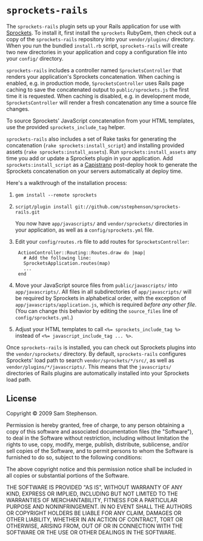 `sprockets-rails`
=================

The `sprockets-rails` plugin sets up your Rails application for use with [Sprockets](http://github.com/sstephenson/sprockets). To install it, first install the `sprockets` RubyGem, then check out a copy of the `sprockets-rails` repository into your `vendor/plugins/` directory. When you run the bundled `install.rb` script, `sprockets-rails` will create two new directories in your application and copy a configuration file into your `config/` directory.

`sprockets-rails` includes a controller named `SprocketsController` that renders your application's Sprockets concatenation. When caching is enabled, e.g. in production mode, `SprocketsController` uses Rails page caching to save the concatenated output to `public/sprockets.js` the first time it is requested. When caching is disabled, e.g. in development mode, `SprocketsController` will render a fresh concatenation any time a source file changes.

To source Sprockets' JavaScript concatenation from your HTML templates, use the provided `sprockets_include_tag` helper.

`sprockets-rails` also includes a set of Rake tasks for generating the concatenation (`rake sprockets:install_script`) and installing provided assets (`rake sprockets:install_assets`). Run `sprockets:install_assets` any time you add or update a Sprockets plugin in your application. Add `sprockets:install_script` as a [Capistrano](http://www.capify.org/) post-deploy hook to generate the Sprockets concatenation on your servers automatically at deploy time.

Here's a walkthrough of the installation process:

1. `gem install --remote sprockets`

2. `script/plugin install git://github.com/sstephenson/sprockets-rails.git`

    You now have `app/javascripts/` and `vendor/sprockets/` directories in your application, as well as a `config/sprockets.yml` file.

3. Edit your `config/routes.rb` file to add routes for `SprocketsController`:

        ActionController::Routing::Routes.draw do |map|
          # Add the following line:
          SprocketsApplication.routes(map)
          ...
        end

4. Move your JavaScript source files from `public/javascripts/` into `app/javascripts/`. All files in all subdirectories of `app/javascripts/` will be required by Sprockets in alphabetical order, with the exception of `app/javascripts/application.js`, which is required _before any other file_. (You can change this behavior by editing the `source_files` line of `config/sprockets.yml`.)

5. Adjust your HTML templates to call `<%= sprockets_include_tag %>` instead of `<%= javascript_include_tag ... %>`.

Once `sprockets-rails` is installed, you can check out Sprockets plugins into the `vendor/sprockets/` directory. By default, `sprockets-rails` configures Sprockets' load path to search `vendor/sprockets/*/src/`, as well as `vendor/plugins/*/javascripts/`. This means that the `javascripts/` directories of Rails plugins are automatically installed into your Sprockets load path.

## License

Copyright &copy; 2009 Sam Stephenson.

Permission is hereby granted, free of charge, to any person obtaining a copy of this software and associated documentation files (the "Software"), to deal in the Software without restriction, including without limitation the rights to use, copy, modify, merge, publish, distribute, sublicense, and/or sell copies of the Software, and to permit persons to whom the Software is furnished to do so, subject to the following conditions:

The above copyright notice and this permission notice shall be included in all copies or substantial portions of the Software.

THE SOFTWARE IS PROVIDED "AS IS", WITHOUT WARRANTY OF ANY KIND, EXPRESS OR IMPLIED, INCLUDING BUT NOT LIMITED TO THE WARRANTIES OF MERCHANTABILITY, FITNESS FOR A PARTICULAR PURPOSE AND NONINFRINGEMENT. IN NO EVENT SHALL THE AUTHORS OR COPYRIGHT HOLDERS BE LIABLE FOR ANY CLAIM, DAMAGES OR OTHER LIABILITY, WHETHER IN AN ACTION OF CONTRACT, TORT OR OTHERWISE, ARISING FROM, OUT OF OR IN CONNECTION WITH THE SOFTWARE OR THE USE OR OTHER DEALINGS IN THE SOFTWARE.
